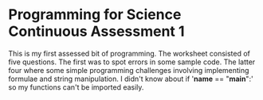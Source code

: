 # Programming for Science Continuous Assessment 1

This is my first assessed bit of programming. The worksheet consisted of five questions. The first was to spot errors in some sample code. The latter four where some simple programming challenges involving implementing formulae and string manipulation. I didn't know about if '__name__ == "__main__":' so my functions can't be imported easily.